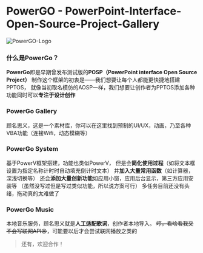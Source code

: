 # PowerGO - PowerPoint-Interface-Open-Source-Project-Gallery
![PowerGO-Logo](https://intereco-basic-1305364972.cos.ap-nanjing.myqcloud.com/2025-10-05/1759708405-647449-image.png)
### 什么是PowerGo？
**PowerGo**即是早期曾发布测试版的**POSP（PowerPoint interface Open Source Project）**
制作这个框架的初衷是——我们想要让每个人都能更快捷地搭建PPTOS，
就像当初取名模仿的AOSP一样，我们想要让创作者为PPTOS添加各种功能同时可以**专注于设计创作**

### PowerGo Gallery
顾名思义，这是一个素材库，你可以在这里找到预制的UI/UX，动画，乃至各种VBA功能（连接Wifi，动态模糊等）

### PowerGo System
基于PowerV框架搭建，功能也类似PowerV，
但是会**简化使用过程**（如将文本框设置为指定名称计时时自动填充倒计时文本）
并**加入大量常用函数**（如计算器，深浅切换等）
还会**添加大量创新功能**如应用小窗，应用后台显示，第三方应用安装等
（虽然没写过但是写过类似功能，所以说方案可行）
多任务目前还没有头绪，拖动真的太难做了

### PowerGo Music
本地音乐服务，顾名思义就是**人工适配歌词**，创作者本地导入。
~~哼，看啥看我又不会写联网API😡~~，可能要以后才会尝试联网播放之类的

>还有，欢迎合作！
